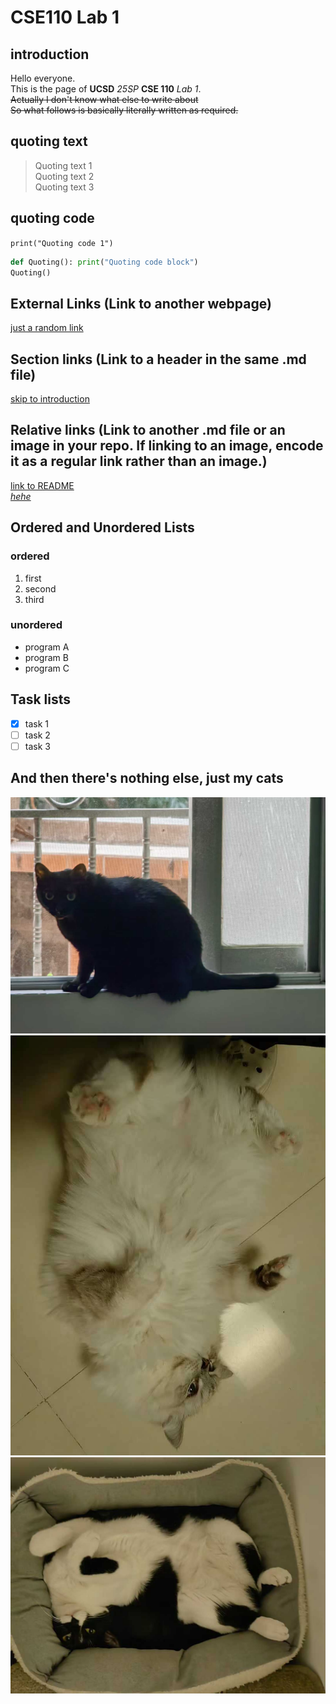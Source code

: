 # CSE110 Lab 1 <!-- first title -->

## introduction
Hello everyone.  
This is the page of **UCSD** *25SP* **CSE 110** *Lab 1*.    
~~Actually I don't know what else to write about~~    
~~So what follows is basically literally written as required.~~

## quoting text
> Quoting text 1  
>   Quoting text 2  
>       Quoting text 3   

## quoting code
`print("Quoting code 1")`  
```python
def Quoting(): print("Quoting code block")
Quoting()
``` 

## External Links (Link to another webpage)
[just a random link](https://www.youtube.com/watch?v=IxX_QHay02M)  

## Section links (Link to a header in the same .md file)
[skip to introduction](#introduction)  

## Relative links (Link to another .md file or an image in your repo. If linking to an image, encode it as a regular link rather than an image.)
[link to README](README.md)  
[*hehe*](images/8.jpg)  

## Ordered and Unordered Lists
### ordered
1. first
2. second
3. third

### unordered
- program A
- program B
- program C

## Task lists
- [x] task 1
- [ ] task 2
- [ ] task 3

## And then there's nothing else, just my cats
![This is the older one, she is 3 years old](images/1.jpg)
![This is the second, which is a cross between a muppet and a silver crepe](images/4.jpg)
![This one is the youngest and the most troubled](images/3.jpg)


